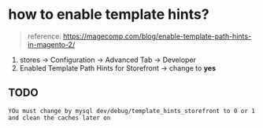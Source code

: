 # how to enable template hints?
> reference: https://magecomp.com/blog/enable-template-path-hints-in-magento-2/
1. stores -> Configuration -> Advanced Tab -> Developer 
2. Enabled Template Path Hints for Storefront -> change to **yes**

## TODO
```
YOu must change by mysql dev/debug/template_hints_storefront to 0 or 1
and clean the caches later on
```